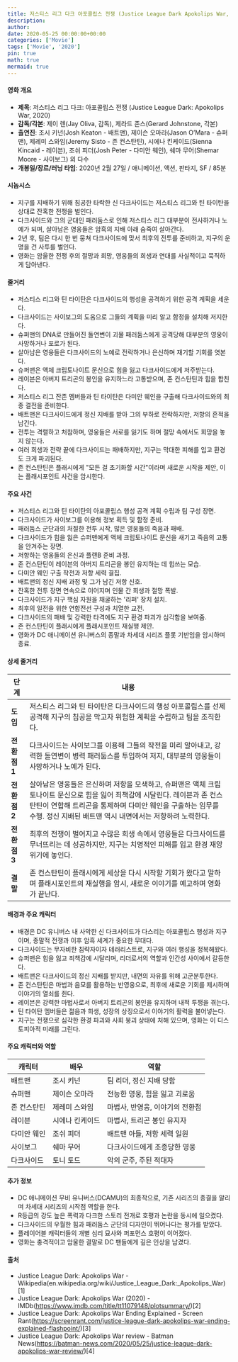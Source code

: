 ```yaml
---
title: 저스티스 리그 다크 아포콜립스 전쟁 (Justice League Dark Apokolips War, 2020)
description: 
author: 
date: 2020-05-25 00:00:00+00:00
categories: ['Movie']
tags: ['Movie', '2020']
pin: true
math: true
mermaid: true
---
```

#### 영화 개요

- **제목**: 저스티스 리그 다크: 아포콜립스 전쟁 (Justice League Dark: Apokolips War, 2020)  
- **감독/각본**: 제이 렌(Jay Oliva, 감독), 제라드 존스(Gerard Johnstone, 각본)  
- **출연진**: 조시 키넌(Josh Keaton - 배트맨), 제이슨 오마라(Jason O’Mara - 슈퍼맨), 제레미 스와임(Jeremy Sisto - 존 컨스탄틴), 시에나 킨케이드(Sienna Kincaid - 레이븐), 조쉬 피더(Josh Peter - 다미안 웨인), 쉐마 무어(Shemar Moore - 사이보그) 외 다수  
- **개봉일/장르/러닝 타임**: 2020년 2월 27일 / 애니메이션, 액션, 판타지, SF / 85분  

#### 시놉시스

- 지구를 지배하기 위해 침공한 타락한 신 다크사이드는 저스티스 리그와 틴 타이탄을 상대로 잔혹한 전쟁을 벌인다.  
- 다크사이드와 그의 군대인 패러둠스로 인해 저스티스 리그 대부분이 전사하거나 노예가 되며, 살아남은 영웅들은 암흑의 지배 아래 숨죽여 살아간다.  
- 2년 후, 팀은 다시 한 번 뭉쳐 다크사이드에 맞서 최후의 전투를 준비하고, 지구의 운명을 건 사투를 벌인다.  
- 영화는 암울한 전쟁 후의 절망과 희망, 영웅들의 희생과 연대를 사실적이고 묵직하게 담아낸다.  

#### 줄거리

- 저스티스 리그와 틴 타이탄은 다크사이드의 행성을 공격하기 위한 공격 계획을 세운다.  
- 다크사이드는 사이보그의 도움으로 그들의 계획을 미리 알고 함정을 설치해 저지한다.  
- 슈퍼맨의 DNA로 만들어진 돌연변이 괴물 패러둠스에게 공격당해 대부분의 영웅이 사망하거나 포로가 된다.  
- 살아남은 영웅들은 다크사이드의 노예로 전락하거나 은신하며 재기할 기회를 엿본다.  
- 슈퍼맨은 액체 크립토나이트 문신으로 힘을 잃고 다크사이드에게 저주받는다.  
- 레이븐은 아버지 트리곤의 봉인을 유지하느라 고통받으며, 존 컨스탄틴과 힘을 합친다.  
- 저스티스 리그 잔존 멤버들과 틴 타이탄은 다미안 웨인을 구출해 다크사이드와의 최종 결전을 준비한다.  
- 배트맨은 다크사이드에게 정신 지배를 받아 그의 부하로 전락하지만, 저항의 흔적을 남긴다.  
- 전투는 격렬하고 처참하며, 영웅들은 서로를 잃기도 하며 절망 속에서도 희망을 놓지 않는다.  
- 여러 희생과 전략 끝에 다크사이드는 패배하지만, 지구는 막대한 피해를 입고 환경도 크게 파괴된다.  
- 존 컨스탄틴은 플래시에게 "모든 걸 초기화할 시간"이라며 새로운 시작을 제안, 이는 플래시포인트 사건을 암시한다.  

#### 주요 사건

- 저스티스 리그와 틴 타이탄의 아포콜립스 행성 공격 계획 수립과 팀 구성 장면.  
- 다크사이드가 사이보그를 이용해 정보 획득 및 함정 준비.  
- 패러둠스 군단과의 처절한 전투 시작, 많은 영웅들의 죽음과 패배.  
- 다크사이드가 힘을 잃은 슈퍼맨에게 액체 크립토나이트 문신을 새기고 죽음의 고통을 안겨주는 장면.  
- 저항하는 영웅들의 은신과 플랜B 준비 과정.  
- 존 컨스탄틴이 레이븐의 아버지 트리곤을 봉인 유지하는 데 힘쓰는 모습.  
- 다미안 웨인 구출 작전과 저항 세력 결집.  
- 배트맨의 정신 지배 과정 및 그가 남긴 저항 신호.  
- 잔혹한 전투 장면 연속으로 이어지며 인물 간 희생과 절망 폭발.  
- 다크사이드가 지구 핵심 자원을 채굴하는 '리퍼' 장치 설치.  
- 최후의 일전을 위한 연합전선 구성과 치열한 교전.  
- 다크사이드의 패배 및 강력한 타격에도 지구 환경 파괴가 심각함을 보여줌.  
- 존 컨스탄틴이 플래시에게 플래시포인트 재실행 제안.  
- 영화가 DC 애니메이션 유니버스의 종말과 차세대 시리즈 플롯 기반임을 암시하며 종료.  

#### 상세 줄거리

| **단계**    | **내용**                                                                                                                                                                                                                                                                                                                                                              |
|--------------|-----------------------------------------------------------------------------------------------------------------------------------------------------------------------------------------------------------------------------------------------------------------------------------------------------------------------------------------------------------------------|
| **도입**    | 저스티스 리그와 틴 타이탄은 다크사이드의 행성 아포콜립스를 선제 공격해 지구의 침공을 막고자 위험한 계획을 수립하고 팀을 조직한다.                                                                                                                                                                                                                                         |
| **전환점 1** | 다크사이드는 사이보그를 이용해 그들의 작전을 미리 알아내고, 강력한 돌연변이 병력 패러둠스를 투입하여 저지, 대부분의 영웅들이 사망하거나 노예가 된다.                                                                                                                                                                                                                          |
| **전환점 2** | 살아남은 영웅들은 은신하며 저항을 모색하고, 슈퍼맨은 액체 크립토나이트 문신으로 힘을 잃어 죄책감에 시달린다. 레이븐과 존 컨스탄틴이 연합해 트리곤을 통제하며 다미안 웨인을 구출하는 임무를 수행. 정신 지배된 배트맨 역시 내면에서는 저항하려 노력한다.                                                                                                                           |
| **전환점 3** | 최후의 전쟁이 벌어지고 수많은 희생 속에서 영웅들은 다크사이드를 무너뜨리는 데 성공하지만, 지구는 치명적인 피해를 입고 환경 재앙 위기에 놓인다.                                                                                                                                                                                                                         |
| **결말**    | 존 컨스탄틴이 플래시에게 세상을 다시 시작할 기회가 왔다고 말하며 플래시포인트의 재실행을 암시, 새로운 이야기를 예고하며 영화가 끝난다.                                                                                                                                                                                                                                       |

#### 배경과 주요 캐릭터

- 배경은 DC 유니버스 내 사악한 신 다크사이드가 다스리는 아포콜립스 행성과 지구이며, 종말적 전쟁과 이후 암흑 세계가 중요한 무대다.  
- 다크사이드는 무자비한 침략자이자 테러리스트로, 지구와 여러 행성을 정복해왔다.  
- 슈퍼맨은 힘을 잃고 죄책감에 시달리며, 리더로서의 역할과 인간성 사이에서 갈등한다.  
- 배트맨은 다크사이드의 정신 지배를 받지만, 내면의 자유를 위해 고군분투한다.  
- 존 컨스탄틴은 마법과 음모를 활용하는 반영웅으로, 최후에 새로운 기회를 제시하며 이야기의 열쇠를 쥔다.  
- 레이븐은 강력한 마법사로서 아버지 트리곤의 봉인을 유지하며 내적 투쟁을 겪는다.  
- 틴 타이탄 멤버들은 젊음과 희생, 성장의 상징으로서 이야기의 활력을 불어넣는다.  
- 지구는 전쟁으로 심각한 환경 파괴와 사회 붕괴 상태에 처해 있으며, 영화는 이 디스토피아적 미래를 그린다.  

#### 주요 캐릭터와 역할

| **캐릭터**   | **배우**           | **역할**                     |
|--------------|--------------------|------------------------------|
| 배트맨       | 조시 키넌          | 팀 리더, 정신 지배 당함       |
| 슈퍼맨       | 제이슨 오마라      | 전능한 영웅, 힘을 잃고 괴로움 |
| 존 컨스탄틴 | 제레미 스와임      | 마법사, 반영웅, 이야기의 전환점   |
| 레이븐       | 시에나 킨케이드    | 마법사, 트리곤 봉인 유지자      |
| 다미안 웨인 | 조쉬 피더          | 배트맨 아들, 저항 세력 일원     |
| 사이보그     | 쉐마 무어          | 다크사이드에게 조종당한 영웅    |
| 다크사이드   | 토니 토드           | 악의 군주, 주된 적대자         |

#### 추가 정보

- DC 애니메이션 무비 유니버스(DCAMU)의 최종작으로, 기존 시리즈의 종결을 알리며 차세대 시리즈의 시작점 역할을 한다.  
- R등급의 강도 높은 폭력과 다크한 스토리 전개로 호평과 논란을 동시에 일으켰다.  
- 다크사이드의 우월한 힘과 패러둠스 군단의 디자인이 뛰어나다는 평가를 받았다.  
- 플레이어블 캐릭터들의 개별 심리 묘사와 퍼포먼스 호평이 이어졌다.  
- 영화는 충격적이고 암울한 결말로 DC 팬들에게 깊은 인상을 남겼다.  

#### 출처

- Justice League Dark: Apokolips War - Wikipedia(en.wikipedia.org/wiki/Justice_League_Dark:_Apokolips_War)[1]  
- Justice League Dark: Apokolips War (2020) - IMDb(https://www.imdb.com/title/tt11079148/plotsummary/)[2]  
- Justice League Dark: Apokolips War Ending Explained - Screen Rant(https://screenrant.com/justice-league-dark-apokolips-war-ending-explained-flashpoint/)[3]  
- Justice League Dark: Apokolips War review - Batman News(https://batman-news.com/2020/05/25/justice-league-dark-apokolips-war-review/)[4]
